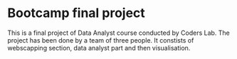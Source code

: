 # Bootcamp final project
 This is a final project of Data Analyst course conducted by Coders Lab. The project has been done by a team of three people. It constists of webscapping section, data analyst part  and then visualisation.
